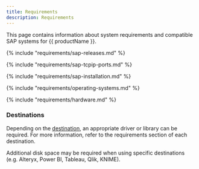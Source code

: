 ```yaml
---
title: Requirements
description: Requirements
---
```



This page contains information about system requirements and compatible SAP systems for {{ productName }}.


{% include "requirements/sap-releases.md" %}

{% include "requirements/sap-tcpip-ports.md" %}

{% include "requirements/sap-installation.md" %}

{% include "requirements/operating-systems.md" %}

{% include "requirements/hardware.md" %}

### Destinations

Depending on the [destination](../destinations/index.md), an appropriate driver or library can be required. 
For more information, refer to the requirements section of each destination.

Additional disk space may be required when using specific destinations (e.g. Alteryx, Power BI, Tableau, Qlik, KNIME).
